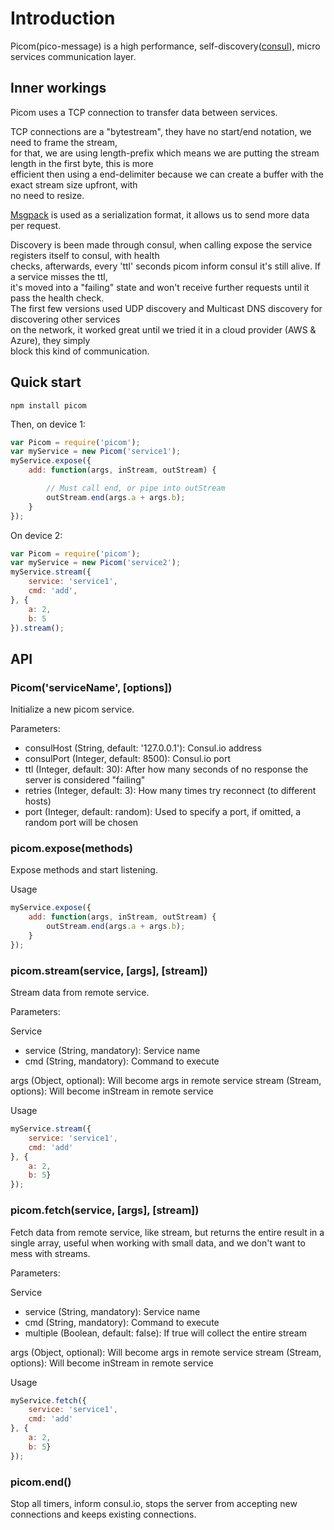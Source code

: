 # Introduction

Picom(pico-message) is a high performance, self-discovery([consul](https://www.consul.io/)), micro services communication layer.

## Inner workings
Picom uses a TCP connection to transfer data between services.  

TCP connections are a "bytestream", they have no start/end notation, we need to frame the stream,  
for that, we are using length-prefix which means we are putting the stream length in the first byte, this is more  
efficient then using a end-delimiter because we can create a buffer with the exact stream size upfront, with  
no need to resize.

[Msgpack](http://msgpack.org/) is used as a serialization format, it allows us to send more data per request.   

Discovery is been made through consul, when calling expose the service registers itself to consul, with health  
checks, afterwards, every 'ttl' seconds picom inform consul it's still alive. If a service misses the ttl,  
it's moved into a "failing" state and won't receive further requests until it pass the health check.  
The first few versions used UDP discovery and Multicast DNS discovery for discovering other services  
on the network, it worked great until we tried it in a cloud provider (AWS & Azure), they simply  
block this kind of communication.

## Quick start

	npm install picom

Then, on device 1:

```js
var Picom = require('picom');
var myService = new Picom('service1');
myService.expose({
	add: function(args, inStream, outStream) {

		// Must call end, or pipe into outStream
		outStream.end(args.a + args.b);
	}
});
```

On device 2:

```js
var Picom = require('picom');
var myService = new Picom('service2');
myService.stream({
	service: 'service1', 
	cmd: 'add', 
}, {
	a: 2, 
	b: 5
}).stream();
```

## API

### Picom('serviceName', [options])

Initialize a new picom service.

Parameters:

 * consulHost (String, default: '127.0.0.1'): Consul.io address
 * consulPort (Integer, default: 8500): Consul.io port
 * ttl (Integer, default: 30): After how many seconds of no response the server is considered "failing"
 * retries (Integer, default: 3): How many times try reconnect (to different hosts)
 * port (Integer, default: random): Used to specify a port, if omitted, a random port will be chosen

### picom.expose(methods)

Expose methods and start listening.

Usage

```js
myService.expose({
	add: function(args, inStream, outStream) {
		outStream.end(args.a + args.b);
	}
});
```

### picom.stream(service, [args], [stream])

Stream data from remote service.

Parameters:

Service

 * service (String, mandatory): Service name
 * cmd (String, mandatory): Command to execute

args (Object, optional): Will become args in remote service
stream (Stream, options): Will become inStream in remote service

Usage

```js
myService.stream({
	service: 'service1', 
	cmd: 'add'
}, {
	a: 2, 
	b: 5}
});
```

### picom.fetch(service, [args], [stream])

Fetch data from remote service, like stream, but returns the entire result in a single array,
useful when working with small data, and we don't want to mess with streams.

Parameters:

Service

 * service (String, mandatory): Service name
 * cmd (String, mandatory): Command to execute
 * multiple (Boolean, default: false): If true will collect the entire stream

args (Object, optional): Will become args in remote service
stream (Stream, options): Will become inStream in remote service

Usage

```js
myService.fetch({
	service: 'service1', 
	cmd: 'add'
}, {
	a: 2, 
	b: 5}
});
```

### picom.end()

Stop all timers, inform consul.io, stops the server from accepting new connections and keeps existing connections.
